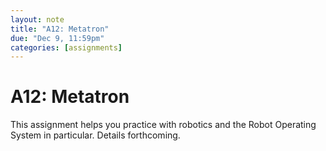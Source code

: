 ```yaml
---
layout: note
title: "A12: Metatron"
due: "Dec 9, 11:59pm"
categories: [assignments]
---
```


# A12: Metatron

This assignment helps you practice with robotics and the Robot Operating System in particular. Details forthcoming.





